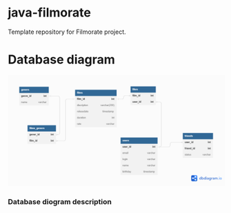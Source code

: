 # java-filmorate
Template repository for Filmorate project.
# Database diagram

![database diagram](https://github.com/Fenris06/java-filmorate/blob/main/database%20diagram%20of%20progect%20Filmorate.png)

### Database diogram description

